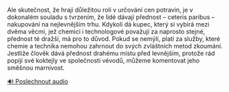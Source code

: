 
Ale skutečnost, že hrají důležitou roli v určování cen potravin, je v dokonalém souladu s tvrzením, že lidé dávají přednost – ceteris paribus – nakupování na nejlevnějším trhu. Kdykoli dá kupec, který si vybírá mezi dvěma věcmi, jež chemici i technologové považují za naprosto stejné, přednost té dražší, má pro to důvod. Pokud se nemýlí, platí za služby, které chemie a technika nemohou zahrnout do svých zvláštních metod zkoumání. Jestliže člověk dává přednost drahému místu před levnějším, protože rád popíjí své koktejly ve společnosti vévodů, můžeme komentovat jeho směšnou marnivost.

[🔊 Poslechnout audio](/data/7-paragraphs/audio/chapter_48/para_004-Ale-skutenost-e-hraj-dleitou-roli-v-urovn.mp3)
